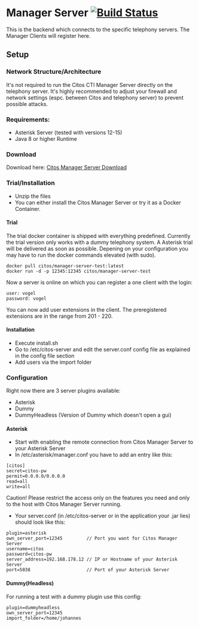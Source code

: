 # Manager Server [![Build Status](https://travis-ci.com/Citos-CTI/Manager-Server.svg?branch=master)](https://travis-ci.com/Citos-CTI/Manager-Server)

This is the backend which connects to the specific telephony servers. The Manager Clients will register here.

## Setup
### Network Structure/Architecture 
It's not required to run the Citos CTI Manager Server directly on the telephony server. It's highly recommended to adjust your firewall and network settings (espc. between Citos and telephony server) to prevent possible attacks.
### Requirements:
- Asterisk Server (tested with versions 12-15)
- Java 8 or higher Runtime
### Download
Download here:
[Citos Manager Server Download](https://github.com/Citos-CTI/Manager-Server/releases/download/v1.0.3.3/Citos_Server.zip)
### Trial/Installation
- Unzip the files
- You can either install the Citos Manager Server or try it as a Docker Container.
#### Trial
The trial docker container is shipped with everything predefined. Currently the trial version only works with a dummy telephony system. A Asterisk trial will be delivered as soon as possible. Depening on your configuration you may have to run the docker commands elevated (with sudo).
```
docker pull citos/manager-server-test:latest
docker run -d -p 12345:12345 citos/manager-server-test
```
Now a server is online on which you can register a one client with the login:
```
user: vogel
password: vogel
```
You can now add user extensions in the client. The preregistered extensions are in the range from 201 - 220.
#### Installation
- Execute install.sh
- Go to /etc/citos-server and edit the server.conf config file as explained in the config file section
- Add users via the import folder 

### Configuration
Right now there are 3 server plugins available: 
- Asterisk 
- Dummy
- DummyHeadless (Version of Dummy which doesn't open a gui)
#### Asterisk
- Start with enabling the remote connection from Citos Manager Server to your Asterisk Server
- In /etc/asterisk/manager.conf you have to add an entry like this:
```
[citos]
secret=citos-pw
permit=0.0.0.0/0.0.0.0
read=all
write=all
```

Caution! Please restrict the access only on the features you need and only to the host with Citos Manager Server running.

- Your server.conf (in /etc/citos-server or in the application your .jar lies) should look like this:
```
plugin=asterisk
own_server_port=12345         // Port you want for Citos Manager Server
username=citos 
password=citos-pw
server_address=192.168.178.12 // IP or Hostname of your Asterisk Server
port=5038                     // Port of your Asterisk Server
```
#### Dummy(Headless)
For running a test with a dummy plugin use this config:
```
plugin=dummyheadless
own_server_port=12345
import_folder=/home/johannes
```
